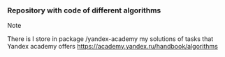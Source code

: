 ### Repository with code of different algorithms

> [!NOTE]
> There is I store in package /yandex-academy my solutions of tasks that Yandex academy offers https://academy.yandex.ru/handbook/algorithms
